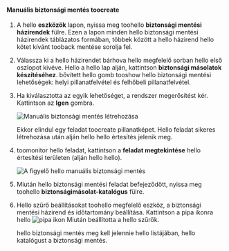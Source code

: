 
<!--author=SharS last changed: 9/15/15-->


#### <a name="toocreate-a-manual-backup"></a>Manuális biztonsági mentés toocreate
1. A hello **eszközök** lapon, nyissa meg toohello **biztonsági mentési házirendek** fülre. Ezen a lapon minden hello biztonsági mentési házirendek táblázatos formában, többek között a hello házirend hello kötet kívánt tooback mentése sorolja fel.
2. Válassza ki a hello házirendet bárhova hello megfelelő sorban hello első oszlopot kivéve. Hello a hello lap alján, kattintson **biztonsági másolatok készítéséhez**. bővített hello gomb tooshow hello biztonsági mentési lehetőségek: helyi pillanatfelvétel és felhőbeli pillanatfelvétel. 
3. Ha kiválasztotta az egyik lehetőséget, a rendszer megerősítést kér. Kattintson az **Igen** gombra. 
   
    ![Manuális biztonsági mentés létrehozása](./media/storsimple-create-manual-backup/HCS_CreateManualBackup1-include.png)
   
    Ekkor elindul egy feladat toocreate pillanatképet. Hello feladat sikeres létrehozása után alján hello hello értesítés jelenik meg.
4. toomonitor hello feladat, kattintson a **feladat megtekintése** hello értesítési területen (alján hello hello). 
   
    ![A figyelő hello manuális biztonsági mentés](./media/storsimple-create-manual-backup/HCS_CreateManualBackup2-include.png)
5. Miután hello biztonsági mentési feladat befejeződött, nyissa meg toohello **biztonságimásolat-katalógus** fülre.
6. Hello szűrő beállításokat toohello megfelelő eszköz, a biztonsági mentési házirend és időtartomány beállítása. Kattintson a pipa ikonra hello ![pipa ikon](./media/storsimple-create-manual-backup/HCS_CheckIcon-include.png) Miután beállította a hello szűrők.
   
   hello biztonsági mentés meg kell jelennie hello listájában, hello katalógust a biztonsági mentés.

